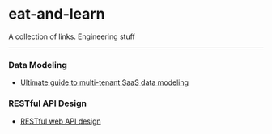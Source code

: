 # eat-and-learn
A collection of links. Engineering stuff

---

### Data Modeling
- [Ultimate guide to multi-tenant SaaS data modeling](https://www.flightcontrol.dev/blog/ultimate-guide-to-multi-tenant-saas-data-modeling)
  
### RESTful API Design
- [RESTful web API design](https://learn.microsoft.com/en-us/azure/architecture/best-practices/api-design)

